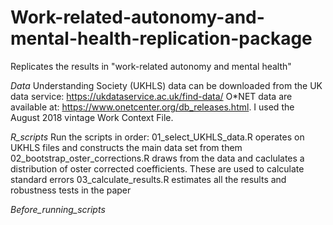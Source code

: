 # Work-related-autonomy-and-mental-health-replication-package
Replicates the results in "work-related autonomy and mental health"

_Data_
Understanding Society (UKHLS) data can be downloaded from the UK data service: https://ukdataservice.ac.uk/find-data/
O*NET data are available at: https://www.onetcenter.org/db_releases.html. I used the August 2018 vintage Work Context File.

_R_scripts_
Run the scripts in order:
01_select_UKHLS_data.R operates on UKHLS files and constructs the main data set from them
02_bootstrap_oster_corrections.R draws from the data and caclulates a distribution of oster corrected coefficients. These are used to calculate standard errors
03_calculate_results.R estimates all the results and robustness tests in the paper

_Before_running_scripts_
